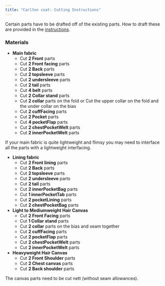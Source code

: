 ```yaml
---
title: "Carlton coat: Cutting Instructions"
---
```


<Note>

Certain parts have to be drafted off of the existing parts. How to draft these are provided in the [instructions](/docs/patterns/carlton/instructions).

</Note>

### Materials

- **Main fabric**
  - Cut **2 Front** parts
  - Cut **2 Front facing** parts
  - Cut **2 Back** parts
  - Cut **2 topsleeve** parts
  - Cut **2 undersleeve** parts
  - Cut **2 tail** parts
  - Cut **4 belt** parts
  - Cut **2 Collar stand** parts
  - Cut **2 collar** parts on the fold or Cut the upper collar on the fold and the under collar on the bias
  - Cut **2 cuffFacing** parts
  - Cut **2 Pocket** parts
  - Cut **4 pocketFlap** parts
  - Cut **2 chestPocketWelt** parts
  - Cut **2 innerPocketWelt** parts

<Note>

If your main fabric is quite lightweight and flimsy you may need to interface all the parts with a lightweight interfacing.

</Note>

- **Lining fabric**
  - Cut **2 Front lining** parts
  - Cut **2 Back** parts
  - Cut **2 topsleeve** parts
  - Cut **2 undersleeve** parts
  - Cut **2 tail** parts
  - Cut **2 innerPocketBag** parts
  - Cut **1 innerPocketTab** parts
  - Cut **2 pocketLining** parts
  - Cut **2 chestPocketBag** parts
- **Light to Mediumweight Hair Canvas**
  - Cut **2 Front Facing** parts
  - Cut **1 Collar stand** parts
  - Cut **2 collar** parts on the bias and seam together
  - Cut **2 cuffFacing** parts
  - Cut **2 pocketFlap** parts
  - Cut **2 chestPocketWelt** parts
  - Cut **2 innerPocketWelt** parts
- **Heavyweight Hair Canvas**
  - Cut **2 Front Shoulder** parts
  - Cut **2 Chest canvas** parts
  - Cut **2 Back shoulder** parts

<Note>

The canvas parts need to be cut nett (without seam allowances).

</Note>
